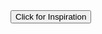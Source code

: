<script src="test.js">
</script>


 <div>
 <iframe src="AnkitaChaudhari/Happy Whistling Ukulele.mp3" allow="autoplay" id="audio" style="display: none"></iframe>
 <audio id="player" autoplay loop>
    <source src="AnkitaChaudhari/Happy Whistling Ukulele.mp3" type="audio/mp3">
  </audio>
 <div id="quotesButton" display="block">
            <div class="buttonCenter">
                <input type="button" onclick="displayQuotes()" class="button" value="Click for Inspiration">
            </div>
 </div>
 <div id="quotesDiv" display="block">
            <p id="quote"></p>
            <p id="author"></p>
 </div>
 </div>


       
